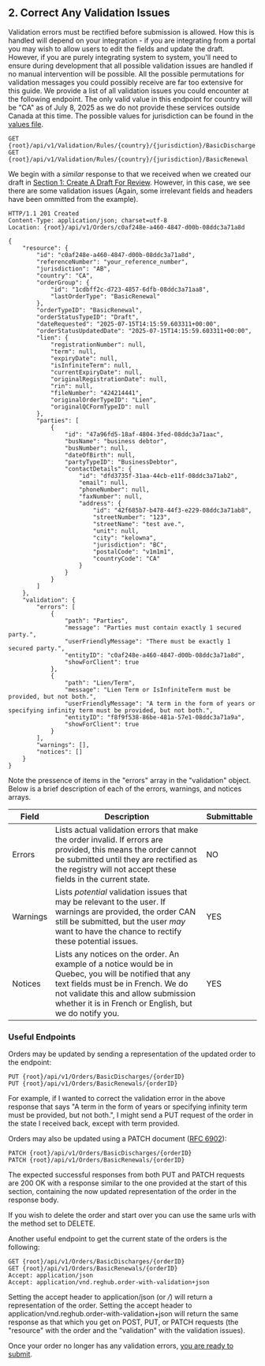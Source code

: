 ## 2. Correct Any Validation Issues

Validation errors must be rectified before submission is allowed. How this is handled will depend on your integration - if you are integrating from a portal you may wish to allow users to edit the fields and update the draft. However, if you are purely integrating system to system, you'll need to ensure during development that all possible validation issues are handled if no manual intervention will be possible. All the possible permutations for validation messages you could possibly receive are far too extensive for this guide. We provide a list of all validation issues you could encounter at the following endpoint. The only valid value in this endpoint for country will be "CA" as of July 8, 2025 as we do not provide these services outside Canada at this time. The possible values for jurisdiction can be found in the [values file](https://github.com/Reg-Hub/API/blob/main/PPSA%20Registrations/Values.md).

```
GET {root}/api/v1/Validation/Rules/{country}/{jurisdiction}/BasicDischarge
GET {root}/api/v1/Validation/Rules/{country}/{jurisdiction}/BasicRenewal
```

We begin with a _similar_ response to that we received when we created our draft in [Section 1: Create A Draft For Review](https://github.com/Reg-Hub/API/blob/main/PPSA%20Basic/1.%20Create%20a%20Draft%20for%20Review.md). However, in this case, we see there are some validation issues (Again, some irrelevant fields and headers have been ommitted from the example).

```
HTTP/1.1 201 Created
Content-Type: application/json; charset=utf-8
Location: {root}/api/v1/Orders/c0af248e-a460-4847-d00b-08ddc3a71a8d

{
    "resource": {
        "id": "c0af248e-a460-4847-d00b-08ddc3a71a8d",
        "referenceNumber": "your_reference_number",
        "jurisdiction": "AB",
        "country": "CA",
        "orderGroup": {
            "id": "1cdbff2c-d723-4857-6dfb-08ddc3a71aa8",
            "lastOrderType": "BasicRenewal"
        },
        "orderTypeID": "BasicRenewal",
        "orderStatusTypeID": "Draft",
        "dateRequested": "2025-07-15T14:15:59.603311+00:00",
        "orderStatusUpdatedDate": "2025-07-15T14:15:59.603311+00:00",
        "lien": {
            "registrationNumber": null,
            "term": null,
            "expiryDate": null,
            "isInfiniteTerm": null,
            "currentExpiryDate": null,
            "originalRegistrationDate": null,
            "rin": null,
            "fileNumber": "424214441",
            "originalOrderTypeID": "Lien",
            "originalQCFormTypeID": null
        },
        "parties": [
            {
                "id": "47a96fd5-18af-4804-3fed-08ddc3a71aac",
                "busName": "business debtor",
                "busNumber": null,
                "dateOfBirth": null,
                "partyTypeID": "BusinessDebtor",
                "contactDetails": {
                    "id": "dfd3735f-31aa-44cb-e11f-08ddc3a71ab2",
                    "email": null,
                    "phoneNumber": null,
                    "faxNumber": null,
                    "address": {
                        "id": "42f685b7-b478-44f3-e229-08ddc3a71ab8",
                        "streetNumber": "123",
                        "streetName": "test ave.",
                        "unit": null,
                        "city": "kelowna",
                        "jurisdiction": "BC",
                        "postalCode": "v1m1m1",
                        "countryCode": "CA"
                    }
                }
            }
        ]
    },
    "validation": {
        "errors": [
            {
                "path": "Parties",
                "message": "Parties must contain exactly 1 secured party.",
                "userFriendlyMessage": "There must be exactly 1 secured party.",
                "entityID": "c0af248e-a460-4847-d00b-08ddc3a71a8d",
                "showForClient": true
            },
            {
                "path": "Lien/Term",
                "message": "Lien Term or IsInfiniteTerm must be provided, but not both.",
                "userFriendlyMessage": "A term in the form of years or specifying infinity term must be provided, but not both.",
                "entityID": "f8f9f538-86be-481a-57e1-08ddc3a71a9a",
                "showForClient": true
            }
        ],
        "warnings": [],
        "notices": []
    }
}
```

Note the pressence of items in the "errors" array in the "validation" object. Below is a brief description of each of the errors, warnings, and notices arrays.

| Field | Description | Submittable |
| --- | --- | --- |
| Errors | Lists actual validation errors that make the order invalid. If errors are provided, this means the order cannot be submitted until they are rectified as the registry will not accept these fields in the current state. | NO |
| Warnings | Lists _potential_ validation issues that may be relevant to the user. If warnings are provided, the order CAN still be submitted, but the user _may_ want to have the chance to rectify these potential issues. | YES |
| Notices | Lists any notices on the order. An example of a notice would be in Quebec, you will be notified that any text fields must be in French. We do not validate this and allow submission whether it is in French or English, but we do notify you. | YES |

### Useful Endpoints

Orders may be updated by sending a representation of the updated order to the endpoint:

```
PUT {root}/api/v1/Orders/BasicDischarges/{orderID}
PUT {root}/api/v1/Orders/BasicRenewals/{orderID}
```

For example, if I wanted to correct the validation error in the above response that says "A term in the form of years or specifying infinity term must be provided, but not both.", I might send a PUT request of the order in the state I received back, except with term provided.

Orders may also be updated using a PATCH document ([RFC 6902](https://datatracker.ietf.org/doc/html/rfc6902)):

```
PATCH {root}/api/v1/Orders/BasicDischarges/{orderID}
PATCH {root}/api/v1/Orders/BasicRenewals/{orderID}
```

The expected successful responses from both PUT and PATCH requests are 200 OK with a response similar to the one provided at the start of this section, containing the now updated representation of the order in the response body.

If you wish to delete the order and start over you can use the same urls with the method set to DELETE.

Another useful endpoint to get the current state of the orders is the following:

```
GET {root}/api/v1/Orders/BasicDischarges/{orderID}
GET {root}/api/v1/Orders/BasicRenewals/{orderID}
Accept: application/json
Accept: application/vnd.reghub.order-with-validation+json
```

Setting the accept header to application/json (or */*) will return a representation of the order. Setting the accept header to application/vnd.reghub.order-with-validation+json will return the same response as that which you get on POST, PUT, or PATCH requests (the "resource" with the order and the "validation" with the validation issues).

Once your order no longer has any validation errors, [you are ready to submit](https://github.com/Reg-Hub/API/blob/main/PPSA%20Basic/3.%20Submit%20Order%20and%20Wait%20for%20Results.md).
